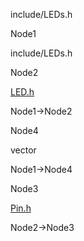 include/LEDs.h

Node1

include/LEDs.h

Node2

[LED.h](LED_8h.html " ")

Node1-\>Node2

Node4

vector

Node1-\>Node4

Node3

[Pin.h](Pin_8h.html " ")

Node2-\>Node3
